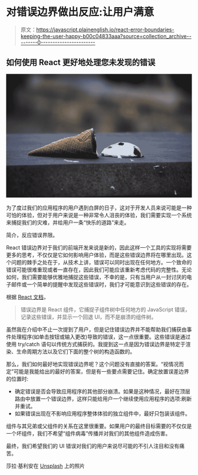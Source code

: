 # 对错误边界做出反应:让用户满意

> 原文：<https://javascript.plainenglish.io/react-error-boundaries-keeping-the-user-happy-b00c04833aaa?source=collection_archive---------0----------------------->

## 如何使用 React 更好地处理您未发现的错误

![](img/3112c991b0d1d39bfdbf2433f52ebc7f.png)

为了度过我们的应用程序的用户遇到白屏的日子，这对于开发人员来说可能是一种可怕的体验，但对于用户来说是一种非常令人沮丧的体验，我们需要实现一个系统来捕捉我们的灾难，并给用户一条“快乐的道路”来走。

简介，反应错误界限。

React 错误边界对于我们的前端开发来说是新的，因此这样一个工具的实现将需要更多的思考，不仅仅是它如何影响用户体验，而是这些错误边界将在哪里出现。这个问题的棘手之处在于，从技术上讲，错误可以同时出现在任何地方。一个致命的错误可能很难重现或者一直存在，因此我们可能应该重新考虑代码的完整性。无论如何，我们需要能够优雅地捕捉这些错误，不幸的是，只有当用户从一封讨厌的电子邮件或一个简单的提醒中发现这些错误时，我们才可能意识到这些错误的存在。

根据 [React 文档](https://reactjs.org/docs/error-boundaries.html)，

> 错误边界是 React 组件，它捕捉子组件树中任何地方的 JavaScript 错误，记录这些错误，并显示一个回退 UI，而不是崩溃的组件树。

虽然我在介绍中不止一次提到了用户，但是记住错误边界并不能帮助我们捕获由事件处理程序(如单击按钮或输入更改)导致的错误，这一点很重要。这些错误是通过使用 try/catch 语句以传统方式捕获的。我提到这一点是因为错误边界是特定于渲染、生命周期方法以及它们下面的整个树的构造函数的。

那么，我们如何最好地实现错误边界呢？这个问题没有直接的答案。“视情况而定”可能是我能给出的最好的答案，但是有一些要点需要记住。确定放置误差边界的位置时:

*   确定错误是否会导致应用程序的其他部分崩溃。如果是这种情况，最好在顶层路由中放置一个错误边界，这样只能给用户一个继续使用应用程序的选项:刷新并重试。
*   如果错误出现在不影响应用程序整体体验的独立组件中，最好只包装该组件。

组件与其兄弟或父组件的关系在这里很重要。如果用户的最终目标需要的不仅仅是一个坏组件，我们不希望“组件病毒”传播并对我们的其他组件造成伤害。

最终，我们希望我们的 UI 错误对我们的用户来说尽可能的不引人注目和没有痛苦。

莎拉·基利安在 [Unsplash](https://unsplash.com/search/photos/error?utm_source=unsplash&utm_medium=referral&utm_content=creditCopyText) 上的照片